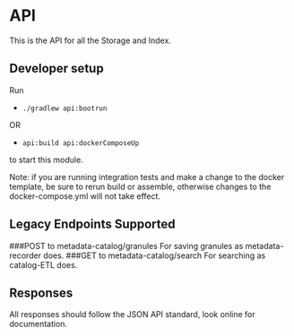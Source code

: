 # API
This is the API for all the Storage and Index.

## Developer setup
Run
-  ```./gradlew api:bootrun```

OR
-  ```api:build api:dockerComposeUp``` 

to start this module.

Note: if you are running integration tests and make a change to the docker template, be sure to rerun build or assemble, otherwise changes to the docker-compose.yml will not take effect.

## Legacy Endpoints Supported
###POST to metadata-catalog/granules
For saving granules as metadata-recorder does.
###GET to metadata-catalog/search
For searching as catalog-ETL does.

## Responses
All responses should follow the JSON API standard, look online for documentation.
